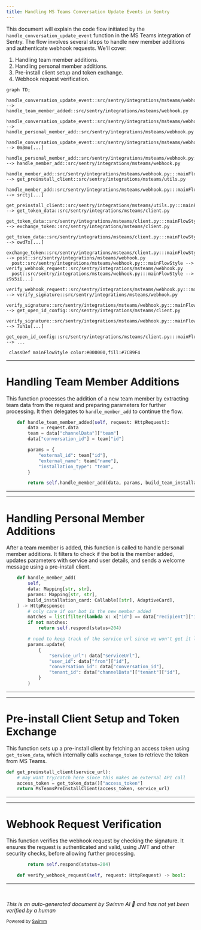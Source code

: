 ```yaml
---
title: Handling MS Teams Conversation Update Events in Sentry
---
```

This document will explain the code flow initiated by the `handle_conversation_update_event` function in the MS Teams integration of Sentry. The flow involves several steps to handle new member additions and authenticate webhook requests. We'll cover:

1. Handling team member additions.
2. Handling personal member additions.
3. Pre-install client setup and token exchange.
4. Webhook request verification.

```mermaid
graph TD;
  handle_conversation_update_event::src/sentry/integrations/msteams/webhook.py:::mainFlowStyle --> handle_team_member_added::src/sentry/integrations/msteams/webhook.py
  handle_conversation_update_event::src/sentry/integrations/msteams/webhook.py:::mainFlowStyle --> handle_personal_member_add::src/sentry/integrations/msteams/webhook.py
  handle_conversation_update_event::src/sentry/integrations/msteams/webhook.py:::mainFlowStyle --> 0m3mo[...]
  handle_personal_member_add::src/sentry/integrations/msteams/webhook.py:::mainFlowStyle --> handle_member_add::src/sentry/integrations/msteams/webhook.py
  handle_member_add::src/sentry/integrations/msteams/webhook.py:::mainFlowStyle --> get_preinstall_client::src/sentry/integrations/msteams/utils.py
  handle_member_add::src/sentry/integrations/msteams/webhook.py:::mainFlowStyle --> srctj[...]
  get_preinstall_client::src/sentry/integrations/msteams/utils.py:::mainFlowStyle --> get_token_data::src/sentry/integrations/msteams/client.py
  get_token_data::src/sentry/integrations/msteams/client.py:::mainFlowStyle --> exchange_token::src/sentry/integrations/msteams/client.py
  get_token_data::src/sentry/integrations/msteams/client.py:::mainFlowStyle --> owd7x[...]
  exchange_token::src/sentry/integrations/msteams/client.py:::mainFlowStyle --> post::src/sentry/integrations/msteams/webhook.py
  post::src/sentry/integrations/msteams/webhook.py:::mainFlowStyle --> verify_webhook_request::src/sentry/integrations/msteams/webhook.py
  post::src/sentry/integrations/msteams/webhook.py:::mainFlowStyle --> z9s5i[...]
  verify_webhook_request::src/sentry/integrations/msteams/webhook.py:::mainFlowStyle --> verify_signature::src/sentry/integrations/msteams/webhook.py
  verify_signature::src/sentry/integrations/msteams/webhook.py:::mainFlowStyle --> get_open_id_config::src/sentry/integrations/msteams/client.py
  verify_signature::src/sentry/integrations/msteams/webhook.py:::mainFlowStyle --> 7uh1u[...]
  get_open_id_config::src/sentry/integrations/msteams/client.py:::mainFlowStyle --> ...

 classDef mainFlowStyle color:#000000,fill:#7CB9F4
```

<SwmSnippet path="/src/sentry/integrations/msteams/webhook.py" line="393">

---

# Handling Team Member Additions

This function processes the addition of a new team member by extracting team data from the request and preparing parameters for further processing. It then delegates to `handle_member_add` to continue the flow.

```python
    def handle_team_member_added(self, request: HttpRequest):
        data = request.data
        team = data["channelData"]["team"]
        data["conversation_id"] = team["id"]

        params = {
            "external_id": team["id"],
            "external_name": team["name"],
            "installation_type": "team",
        }

        return self.handle_member_add(data, params, build_team_installation_message)
```

---

</SwmSnippet>

<SwmSnippet path="/src/sentry/integrations/msteams/webhook.py" line="406">

---

# Handling Personal Member Additions

After a team member is added, this function is called to handle personal member additions. It filters to check if the bot is the member added, updates parameters with service and user details, and sends a welcome message using a pre-install client.

```python
    def handle_member_add(
        self,
        data: Mapping[str, str],
        params: Mapping[str, str],
        build_installation_card: Callable[[str], AdaptiveCard],
    ) -> HttpResponse:
        # only care if our bot is the new member added
        matches = list(filter(lambda x: x["id"] == data["recipient"]["id"], data["membersAdded"]))
        if not matches:
            return self.respond(status=204)

        # need to keep track of the service url since we won't get it later
        params.update(
            {
                "service_url": data["serviceUrl"],
                "user_id": data["from"]["id"],
                "conversation_id": data["conversation_id"],
                "tenant_id": data["channelData"]["tenant"]["id"],
            }
        )

```

---

</SwmSnippet>

<SwmSnippet path="/src/sentry/integrations/msteams/utils.py" line="121">

---

# Pre-install Client Setup and Token Exchange

This function sets up a pre-install client by fetching an access token using `get_token_data`, which internally calls `exchange_token` to retrieve the token from MS Teams.

```python
def get_preinstall_client(service_url):
    # may want try/catch here since this makes an external API call
    access_token = get_token_data()["access_token"]
    return MsTeamsPreInstallClient(access_token, service_url)
```

---

</SwmSnippet>

<SwmSnippet path="/src/sentry/integrations/msteams/webhook.py" line="376">

---

# Webhook Request Verification

This function verifies the webhook request by checking the signature. It ensures the request is authenticated and valid, using JWT and other security checks, before allowing further processing.

```python
        return self.respond(status=204)

    def verify_webhook_request(self, request: HttpRequest) -> bool:
```

---

</SwmSnippet>

&nbsp;

*This is an auto-generated document by Swimm AI 🌊 and has not yet been verified by a human*

<SwmMeta version="3.0.0" repo-id="Z2l0aHViJTNBJTNBc2VudHJ5JTNBJTNBZ2V0c2VudHJ5" repo-name="sentry"><sup>Powered by [Swimm](/)</sup></SwmMeta>

